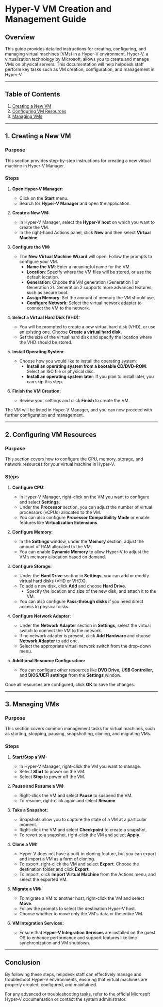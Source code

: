 # Hyper-V VM Creation and Management Guide

## Overview
This guide provides detailed instructions for creating, configuring, and managing virtual machines (VMs) in a Hyper-V environment. Hyper-V, a virtualization technology by Microsoft, allows you to create and manage VMs on physical servers. This documentation will help helpdesk staff perform key tasks such as VM creation, configuration, and management in Hyper-V.

---

## Table of Contents
1. [Creating a New VM](#creating-a-new-vm)
2. [Configuring VM Resources](#configuring-vm-resources)
3. [Managing VMs](#managing-vms)

---

## 1. Creating a New VM

### Purpose
This section provides step-by-step instructions for creating a new virtual machine in Hyper-V Manager.

### Steps

1. **Open Hyper-V Manager:**
   - Click on the **Start** menu.
   - Search for **Hyper-V Manager** and open the application.

2. **Create a New VM:**
   - In Hyper-V Manager, select the **Hyper-V host** on which you want to create the VM.
   - In the right-hand Actions panel, click **New** and then select **Virtual Machine**.

3. **Configure the VM:**
   - The **New Virtual Machine Wizard** will open. Follow the prompts to configure your VM.
     - **Name the VM**: Enter a meaningful name for the VM.
     - **Location**: Specify where the VM files will be stored, or use the default location.
     - **Generation**: Choose the VM generation (Generation 1 or Generation 2). Generation 2 supports more advanced features, such as secure boot.
     - **Assign Memory**: Set the amount of memory the VM should use.
     - **Configure Network**: Select the virtual network adapter to connect the VM to the network.

4. **Select a Virtual Hard Disk (VHD):**
   - You will be prompted to create a new virtual hard disk (VHD), or use an existing one. Choose **Create a virtual hard disk**.
   - Set the size of the virtual hard disk and specify the location where the VHD should be stored.

5. **Install Operating System:**
   - Choose how you would like to install the operating system:
     - **Install an operating system from a bootable CD/DVD-ROM**: Select an ISO file or physical disc.
     - **Install an operating system later**: If you plan to install later, you can skip this step.

6. **Finish the VM Creation:**
   - Review your settings and click **Finish** to create the VM.

The VM will be listed in Hyper-V Manager, and you can now proceed with further configuration and management.

---

## 2. Configuring VM Resources

### Purpose
This section covers how to configure the CPU, memory, storage, and network resources for your virtual machine in Hyper-V.

### Steps

1. **Configure CPU:**
   - In Hyper-V Manager, right-click on the VM you want to configure and select **Settings**.
   - Under the **Processor** section, you can adjust the number of virtual processors (vCPUs) allocated to the VM.
   - You can also configure **Processor Compatibility Mode** or enable features like **Virtualization Extensions**.

2. **Configure Memory:**
   - In the **Settings** window, under the **Memory** section, adjust the amount of RAM allocated to the VM.
   - You can enable **Dynamic Memory** to allow Hyper-V to adjust the VM’s memory allocation based on demand.

3. **Configure Storage:**
   - Under the **Hard Drive** section in **Settings**, you can add or modify virtual hard disks (VHD or VHDX).
   - To add a new disk, click **Add** and choose **Hard Drive**.
     - Specify the location and size of the new disk, and attach it to the VM.
   - You can also configure **Pass-through disks** if you need direct access to physical disks.

4. **Configure Network Adapter:**
   - Under the **Network Adapter** section in **Settings**, select the virtual switch to connect the VM to the network.
   - If no network adapter is present, click **Add Hardware** and choose **Network Adapter** to add one.
   - Select the appropriate virtual network switch from the drop-down menu.

5. **Additional Resource Configuration:**
   - You can configure other resources like **DVD Drive**, **USB Controller**, and **BIOS/UEFI settings** from the **Settings** window.

Once all resources are configured, click **OK** to save the changes.

---

## 3. Managing VMs

### Purpose
This section covers common management tasks for virtual machines, such as starting, stopping, pausing, snapshotting, cloning, and migrating VMs.

### Steps

1. **Start/Stop a VM:**
   - In Hyper-V Manager, right-click the VM you want to manage.
   - Select **Start** to power on the VM.
   - Select **Stop** to power off the VM.

2. **Pause and Resume a VM:**
   - Right-click the VM and select **Pause** to suspend the VM.
   - To resume, right-click again and select **Resume**.

3. **Take a Snapshot:**
   - Snapshots allow you to capture the state of a VM at a particular moment.
   - Right-click the VM and select **Checkpoint** to create a snapshot.
   - To revert to a snapshot, right-click the VM and select **Apply**.

4. **Clone a VM:**
   - Hyper-V does not have a built-in cloning feature, but you can export and import a VM as a form of cloning.
   - To export, right-click the VM and select **Export**. Choose the destination folder and click **Export**.
   - To import, click **Import Virtual Machine** from the Actions menu, and select the exported VM.

5. **Migrate a VM:**
   - To migrate a VM to another host, right-click the VM and select **Move**.
   - Follow the prompts to select the destination Hyper-V host.
   - Choose whether to move only the VM's data or the entire VM.

6. **VM Integration Services:**
   - Ensure that **Hyper-V Integration Services** are installed on the guest OS to enhance performance and support features like time synchronization and VM shutdown.

---

## Conclusion

By following these steps, helpdesk staff can effectively manage and troubleshoot Hyper-V environments, ensuring that virtual machines are properly created, configured, and maintained. 

For any advanced or troubleshooting tasks, refer to the official Microsoft Hyper-V documentation or contact the system administrator.
